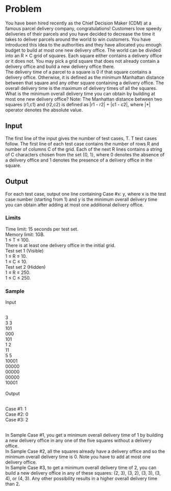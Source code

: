 ﻿Problem
=
You have been hired recently as the Chief Decision Maker (CDM) at a famous parcel delivery company, congratulations! Customers love speedy deliveries of their parcels and you have decided to decrease the time it takes to deliver parcels around the world to win customers. You have introduced this idea to the authorities and they have allocated you enough budget to build at most one new delivery office. 
The world can be divided into an R × C grid of squares. Each square either contains a delivery office or it does not. You may pick a grid square that does not already contain a delivery office and build a new delivery office there. <br>
The delivery time of a parcel to a square is 0 if that square contains a delivery office. Otherwise, it is defined as the minimum Manhattan distance between that square and any other square containing a delivery office. The overall delivery time is the maximum of delivery times of all the squares. What is the minimum overall delivery time you can obtain by building at most one new delivery office? 
Note: The Manhattan distance between two squares (r1,c1) and (r2,c2) is defined as |r1 - r2| + |c1 - c2|, where |*| operator denotes the absolute value. <br>
## Input
The first line of the input gives the number of test cases, T. T test cases follow. The first line of each test case contains the number of rows R and number of columns C of the grid. Each of the next R lines contains a string of C characters chosen from the set {0, 1}, where 0 denotes the absence of a delivery office and 1 denotes the presence of a delivery office in the square. 
## Output
For each test case, output one line containing Case #x: y, where x is the test case number (starting from 1) and y is the minimum overall delivery time you can obtain after adding at most one additional delivery office. 
### Limits
Time limit: 15 seconds per test set.<br>
Memory limit: 1GB.<br>
1 ≤ T ≤ 100.<br>
There is at least one delivery office in the initial grid.<br>
Test set 1 (Visible)<br>
1 ≤ R ≤ 10.<br>
1 ≤ C ≤ 10.<br>
Test set 2 (Hidden)<br>
1 ≤ R ≤ 250.<br>
1 ≤ C ≤ 250.<br>
### Sample

Input   <br><br>

3<br>
3 3<br>
101<br>
000<br>
101<br>
1 2<br>
11<br>
5 5<br>
10001<br>
00000<br>
00000<br>
00000<br>
10001<br><br>
Output <br><br>
  

  
Case #1: 1<br>
Case #2: 0<br>
Case #3: 2<br><br>

  
In Sample Case #1, you get a minimum overall delivery time of 1 by building a new delivery office in any one of the five squares without a delivery office. <br>
In Sample Case #2, all the squares already have a delivery office and so the minimum overall delivery time is 0. Note you have to add at most one delivery office. <br>
In Sample Case #3, to get a minimum overall delivery time of 2, you can build a new delivery office in any of these squares: (2, 3), (3, 2), (3, 3), (3, 4), or (4, 3). Any other possibility results in a higher overall delivery time than 2. 